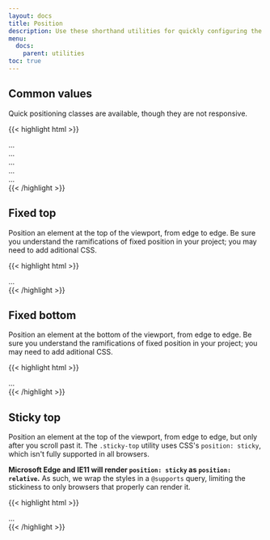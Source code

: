 ```yaml
---
layout: docs
title: Position
description: Use these shorthand utilities for quickly configuring the position of an element.
menu:
  docs:
    parent: utilities
toc: true
---
```


## Common values

Quick positioning classes are available, though they are not responsive.

{{< highlight html >}}
<div class="position-static">...</div>
<div class="position-relative">...</div>
<div class="position-absolute">...</div>
<div class="position-fixed">...</div>
<div class="position-sticky">...</div>
{{< /highlight >}}

## Fixed top

Position an element at the top of the viewport, from edge to edge. Be sure you understand the ramifications of fixed position in your project; you may need to add aditional CSS.

{{< highlight html >}}
<div class="fixed-top">...</div>
{{< /highlight >}}

## Fixed bottom

Position an element at the bottom of the viewport, from edge to edge. Be sure you understand the ramifications of fixed position in your project; you may need to add aditional CSS.

{{< highlight html >}}
<div class="fixed-bottom">...</div>
{{< /highlight >}}

## Sticky top

Position an element at the top of the viewport, from edge to edge, but only after you scroll past it. The `.sticky-top` utility uses CSS's `position: sticky`, which isn't fully supported in all browsers.

**Microsoft Edge and IE11 will render `position: sticky` as `position: relative`.** As such, we wrap the styles in a `@supports` query, limiting the stickiness to only browsers that properly can render it.

{{< highlight html >}}
<div class="sticky-top">...</div>
{{< /highlight >}}
